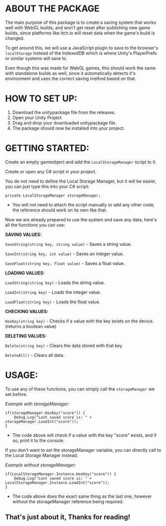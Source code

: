 # ABOUT THE PACKAGE

The main purpose of this package is to create a saving system that works well with WebGL builds, and won't get reset after publishing new game builds, since platforms like itch.io will reset data when the game's build is changed.

To get around this, we will use a JavaScript plugin to save to the browser's `localStorage` instead of the IndexedDB which is where Unity's PlayerPrefs or similar systems will save to.

Even though this was made for WebGL games, this should work the same with standalone builds as well, since it automatically detects it's environment and uses the correct saving method based on that.
 
# HOW TO SET UP:

1. Download the unitypackage file from the releases. 
2. Open your Unity Project
3. Drag and drop your downloaded unitypackage file.
4. The package should now be installed into your project.

# GETTING STARTED:

Create an empty gameobject and add the `LocalStorageManager` script to it.

Create or open any C# script in your project.

You do not need to define the Local Storage Manager, but it will be easier, you can just type this into your C# script:

` private LocalStorageManager storageManager; `

   - You will not need to attach the script manually or add any other code, the reference should work on its own like that.

Now we are already prepared to use the system and save any data, here's all the functions you can use:

**SAVING VALUES:**

`SaveString(string key, string value)` - Saves a string value.

`SaveInt(string key, int value)` - Saves an integer value.

`SaveFloat(string key, float value)` - Saves a float value.


**LOADING VALUES:**

`LoadString(string key)` - Loads the string value.

`LoadInt(string key)` - Loads the integer value.

`LoadFloat(string key)` - Loads the float value.


**CHECKING VALUES:**

`HasKey(string key)` - Checks if a value with the key exists on the device. (returns a boolean value)


**DELETING VALUES:**

`Delete(string key)` - Clears the data stored with that key.

`DeleteAll()` - Clears all data.


# USAGE:

To use any of these functions, you can simply call the `storageManager` we set before.

*Example with storageManager:*

    if(storageManager.HasKey("score")) {
        Debug.Log("Last saved score is: " + storageManager.LoadInt("score"));
    }

   - The code above will check if a value with the key "score" exists, and if so, print it to the console.

If you don't want to set the storageManager variable, you can directly call to the Local Storage Manager instead.

*Example without storageManager:*

    if(LocalStorageManager.Instance.HasKey("score")) {
        Debug.Log("Last saved score is: " + LocalStorageManager.Instance.LoadInt("score"));
    }

  - The code above does the exact same thing as the last one, however without the storageManager reference being required.


## That's just about it, Thanks for reading!

